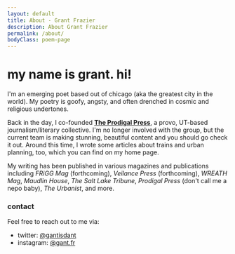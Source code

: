 ```yaml
---
layout: default
title: About - Grant Frazier
description: About Grant Frazier
permalink: /about/
bodyClass: poem-page
---
```


<div class="poem-content">

<h1><strong>my name is grant. hi!</strong></h1>

I'm an emerging poet based out of chicago (aka the greatest city in the world). My poetry is goofy, angsty, and often drenched in cosmic and religious undertones. 

Back in the day, I co-founded <strong>[The Prodigal Press](https://www.instagram.com/prodigalpressprovo)</strong>, a provo, UT-based journalism/literary collective. I'm no longer involved with the group, but the current team is making stunning, beautiful content and you should go check it out. Around this time, I wrote some articles about trains and urban planning, too, which you can find on my home page.

My writing has been published in various magazines and publications including *FRiGG Mag* (forthcoming), *Veilance Press* (forthcoming), *WREATH Mag*, *Maudlin House*, *The Salt Lake Tribune*, *Prodigal Press* (don't call me a nepo baby), *The Urbanist*, and more. 

<h3></strong>contact</strong></h3>

Feel free to reach out to me via:
- twitter: [@gantisdant](https://www.x.com/gantisdant)
- instagram: [@gant.fr](https://www.instagram.com/gant.fr)

</div>
